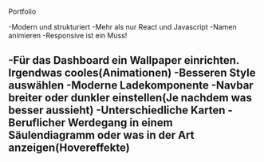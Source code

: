 Portfolio

-Modern und strukturiert
-Mehr als nur React und Javascript
-Namen animieren
-Responsive ist ein Muss!

-Für das Dashboard ein Wallpaper einrichten. Irgendwas cooles(Animationen)
-Besseren Style auswählen
-Moderne Ladekomponente
-Navbar breiter oder dunkler einstellen(Je nachdem was besser aussieht)
-Unterschiedliche Karten
-Beruflicher Werdegang in einem Säulendiagramm oder was in der Art anzeigen(Hovereffekte)
-